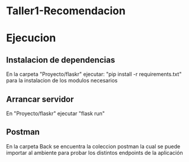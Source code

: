 # Taller1-Recomendacion

# Ejecucion

## Instalacion de dependencias
En la carpeta "Proyecto/flaskr" ejecutar: "pip install -r requirements.txt" para la instalacion de los modulos necesarios

## Arrancar servidor
En "Proyecto/flaskr" ejecutar "flask run"

## Postman

En la carpeta Back se encuentra la coleccion postman la cual se puede importar al ambiente para probar los distintos endpoints de la aplicación

